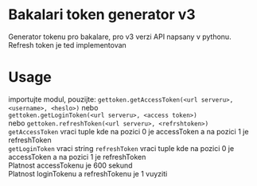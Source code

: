 # Bakalari token generator v3
Generator tokenu pro bakalare, pro v3 verzi API napsany v pythonu.  
Refresh token je ted implementovan 
# Usage
importujte modul, pouzijte:  `gettoken.getAccessToken(<url serveru>, <username>, <heslo>)` nebo  
`gettoken.getLoginToken(<url serveru>, <access token>)`  
nebo `gettoken.refreshToken(<url serveru>, <refrshtoken>)`  
`getAccessToken` vraci tuple kde na pozici 0 je accessToken a na pozici 1 je refreshToken  
`getLoginToken` vraci string
`refreshToken` vraci tuple kde na pozici 0 je accessToken a na pozici 1 je refreshToken  
Platnost accessTokenu je 600 sekund  
Platnost loginTokenu a refreshTokenu je 1 vuyziti

